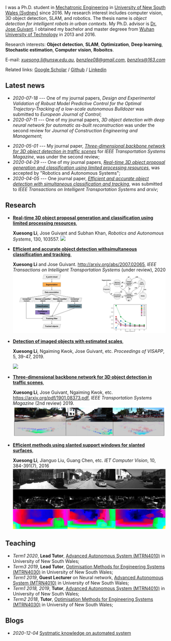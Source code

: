 I was a Ph.D. student in [Mechatronic Engineering](https://www.engineering.unsw.edu.au/study-with-us/undergraduate-degrees/mechatronic-engineering) in [University of New South Wales (Sydney)](https://www.unsw.edu.au/) since 2016. My research interest includes computer vision, 3D object detection, SLAM, and robotics. The thesis name is *object detection for intelligent robots in urban contexts*. My Ph.D. advisor is [Dr. Jose Guivant](https://scholar.google.com.au/citations?user=_4IB14IAAAAJ&hl=en). I obtained my bachelor and master degreee from [Wuhan University of Technology](http://english.whut.edu.cn/) in 2013 and 2016.

Research interests:  **Object detection**, **SLAM**, **Optimization**, **Deep learning**, **Stochastic estimation**, **Computer vision**, **Roboitcs**.

E-mail: *xuesong.li@unsw.edu.au*, *benzlee08@gmail.com*, *benzlxs@163.com*  

Related links: [Google Scholar](https://scholar.google.com/citations?user=HIeMGxcAAAAJ) / [Github](https://github.com/Benzlxs) / [Linkedin](https://www.linkedin.com/in/xuesong-li-a0b23516b/)



## Latest news
* *2020-07-18* --- One of my journal papers, *Design and Experimental Validation of Robust Model Predictive Control for the Optimal Trajectory-Tracking of a low-scale autonomous Bulldozer* was submitted to *European Journal of Control*;
* *2020-07-11* --- One of my journal papers, *3D object detection with deep neural network for automatic as-built reconstruction* was under the second review for *Journal of Construction Engineering and Management*;
<!---* *2020-06-28* --- I have submitted my Ph.D. dissertation, named *Object detection for intelligent robots in urban contexts*;--->
* *2020-05-01* --- My journal paper, *[Three-dimensional backbone network for 3D object detection in traffic scenes](https://arxiv.org/abs/1901.08373)* for *IEEE Transportation Systems Magazine*, was under the second review;
* *2020-04-29* --- One of my journal papers, *[Real-time 3D object proposal generation and classification using limited processing resources](https://www.sciencedirect.com/science/article/pii/S0921889020303973)*, was accepted by "Robotics and Autonomous Systems";
* *2020-04-05* --- One journal paper, *[Efficient and accurate object detection with simultaneous classification and tracking](http://arxiv.org/abs/2007.02065)*, was submitted to *IEEE Transactions on Intelligent Transportation Systems* and *arxiv*;



## Research
* [**Real-time 3D object proposal generation and classification using limited processing resources**](https://www.sciencedirect.com/science/article/pii/S0921889020303973), 
   
   **Xuesong Li**, Jose Guivant and Subhan Khan, *Robotics and Autonomous Systems*, 130, 103557. ![](./image/30.gif)


* [**Efficient and accurate object detection withsimultaneous classification and tracking**](http://arxiv.org/abs/2007.02065), 
   
   **Xuesong Li** and Jose Guivant. http://arxiv.org/abs/2007.02065, *IEEE Transactions on Intelligent Transportation Systems* (under review), 2020 ![](./image/pag_figure.png)


* [**Detection of imaged objects with estimated scales**](https://www.scitepress.org/Link.aspx?doi=10.5220/0007353600390047), 
  
   **Xuesong Li**, Ngaiming Kwok, Jose Guivant, etc. *Proceedings of VISAPP*, 5, 39-47, 2019. 
   
    ![](./image/25.gif)


* [**Three-dimensional backbone network for 3D object detection in traffic scenes**](https://arxiv.org/pdf/1901.08373.pdf), 

   **Xuesong Li**, Jose Guivant, Ngaiming Kwok, etc. https://arxiv.org/pdf/1901.08373.pdf, *IEEE Transportation Systems Magazine* (2nd review) 2019. ![](./image/3d_backbone_network.png)


* [**Efficient methods using slanted support windows for slanted surfaces**](https://digital-library.theiet.org/content/journals/10.1049/iet-cvi.2015.0106),

   **Xuesong Li**, Jianguo Liu, Guang Chen, etc.  *IET Computer Vision*, 10, 384-391(7), 2016 ![](./image/stereo_matching.png)


## Teaching
* *Term1 2020*, **Lead Tutor**, [Advanced Autonomous System (MTRN4010)](https://www.handbook.unsw.edu.au/undergraduate/courses/2020/MTRN4010) in University of New South Wales;
* *Term3 2019*, **Lead Tutor**, [Optimisation Methods for Engineering Systems (MTRN4030)](https://www.handbook.unsw.edu.au/undergraduate/courses/2020/MTRN4030) in University of New South Wales; 
* *Term1 2019*, **Guest Lecturer** on Neural network, [Advanced Autonomous System (MTRN4010)](https://www.handbook.unsw.edu.au/undergraduate/courses/2020/MTRN4010) in University of New South Wales;
* *Term1 2018, 2019*, **Tutor**, [Advanced Autonomous System (MTRN4010)](https://www.handbook.unsw.edu.au/undergraduate/courses/2020/MTRN4010) in University of New South Wales;
* *Term2 2018*, **Tutor**, [Optimisation Methods for Engineering Systems (MTRN4030)](https://www.handbook.unsw.edu.au/undergraduate/courses/2020/MTRN4030) in University of New South Wales; 


## Blogs
* *2020-12-04* [Systmatic knowledge on automated system](./blogs/automated_system.md)



